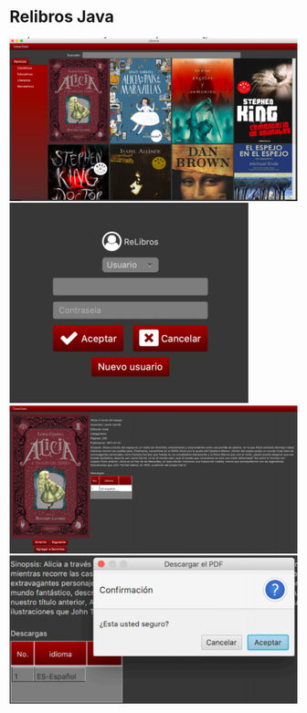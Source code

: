 # Relibros Java

![Main](https://raw.githubusercontent.com/edu5975/library-java-mysql/main/screenshots/Img1.png)
![Main](https://raw.githubusercontent.com/edu5975/library-java-mysql/main/screenshots/Img2.png)
![Main](https://raw.githubusercontent.com/edu5975/library-java-mysql/main/screenshots/Img3.png)
![Main](https://raw.githubusercontent.com/edu5975/library-java-mysql/main/screenshots/Img4.png)
